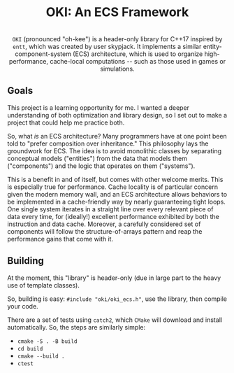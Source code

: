 <div align="center">

# OKI: An ECS Framework
</br>
<code>OKI</code> (pronounced "oh-kee") is a header-only library for C++17 inspired by <code>entt</code>, which was created by user skypjack. It implements a similar entity-component-system (ECS) architecture, which is used to organize high-performance, cache-local computations -- such as those used in games or simulations.
</div>

## Goals

This project is a learning opportunity for me. I wanted a deeper understanding of both optimization and library design, so I set out to make a project that could help me practice both.

So, what *is* an ECS architecture? Many programmers have at one point been told to "prefer composition over inheritance." This philosophy lays the groundwork for ECS. The idea is to avoid monolithic classes by separating conceptual models ("entities") from the data that models them ("components") and the logic that operates on them ("systems").

This is a benefit in and of itself, but comes with other welcome merits. This is especially true for performance. Cache locality is of particular concern given the modern memory wall, and an ECS architecture allows behaviors to be implemented in a cache-friendly way by nearly guaranteeing tight loops. One single system iterates in a straight line over every relevant piece of data every time, for (ideally!) excellent performance exhibited by both the instruction and data cache. Moreover, a carefully considered set of components will follow the structure-of-arrays pattern and reap the performance gains that come with it.

## Building

At the moment, this "library" is header-only (due in large part to the heavy use of template classes). 

So, building is easy: `#include "oki/oki_ecs.h"`, use the library, then compile your code.

There are a set of tests using `catch2`, which `CMake` will download and install automatically. So, the steps are similarly simple:
- `cmake -S . -B build`
- `cd build`
- `cmake --build .`
- `ctest`
